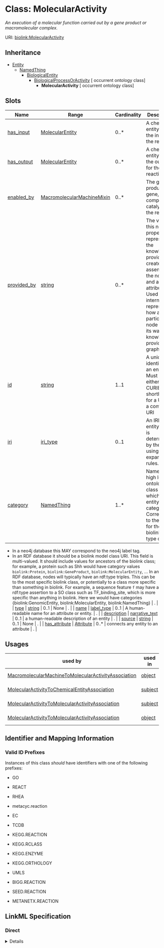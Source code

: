 # Class: MolecularActivity
_An execution of a molecular function carried out by a gene product or macromolecular complex._





URI: [biolink:MolecularActivity](https://w3id.org/biolink/vocab/MolecularActivity)




## Inheritance

* [Entity](Entity.md)
    * [NamedThing](NamedThing.md)
        * [BiologicalEntity](BiologicalEntity.md)
            * [BiologicalProcessOrActivity](BiologicalProcessOrActivity.md) [ occurrent ontology class]
                * **MolecularActivity** [ occurrent ontology class]




## Slots

| Name | Range | Cardinality | Description  | Info |
| ---  | --- | --- | --- | --- |
| [has_input](has_input.md) | [MolecularEntity](MolecularEntity.md) | 0..* | A chemical entity that is the input for the reaction  | . |
| [has_output](has_output.md) | [MolecularEntity](MolecularEntity.md) | 0..* | A chemical entity that is the output for the reaction  | . |
| [enabled_by](enabled_by.md) | [MacromolecularMachineMixin](MacromolecularMachineMixin.md) | 0..* | The gene product, gene, or complex that catalyzes the reaction  | . |
| [provided_by](provided_by.md) | [string](string.md) | 0..* | The value in this node property represents the knowledge provider that created or assembled the node and all of its attributes.  Used internally to represent how a particular node made its way into a knowledge provider or graph.  | . |
| [id](id.md) | [string](string.md) | 1..1 | A unique identifier for an entity. Must be either a CURIE shorthand for a URI or a complete URI  | . |
| [iri](iri.md) | [iri_type](iri_type.md) | 0..1 | An IRI for an entity. This is determined by the id using expansion rules.  | . |
| [category](category.md) | [NamedThing](NamedThing.md) | 1..* | Name of the high level ontology class in which this entity is categorized. Corresponds to the label for the biolink entity type class.
 * In a neo4j database this MAY correspond to the neo4j label tag.
 * In an RDF database it should be a biolink model class URI.
This field is multi-valued. It should include values for ancestors of the biolink class; for example, a protein such as Shh would have category values `biolink:Protein`, `biolink:GeneProduct`, `biolink:MolecularEntity`, ...
In an RDF database, nodes will typically have an rdf:type triples. This can be to the most specific biolink class, or potentially to a class more specific than something in biolink. For example, a sequence feature `f` may have a rdf:type assertion to a SO class such as TF_binding_site, which is more specific than anything in biolink. Here we would have categories {biolink:GenomicEntity, biolink:MolecularEntity, biolink:NamedThing}  | . |
| [type](type.md) | [string](string.md) | 0..1 | None  | . |
| [name](name.md) | [label_type](label_type.md) | 0..1 | A human-readable name for an attribute or entity.  | . |
| [description](description.md) | [narrative_text](narrative_text.md) | 0..1 | a human-readable description of an entity  | . |
| [source](source.md) | [string](string.md) | 0..1 | None  | . |
| [has_attribute](has_attribute.md) | [Attribute](Attribute.md) | 0..* | connects any entity to an attribute  | . |


## Usages


| used by | used in | type | used |
| ---  | --- | --- | --- |
| [MacromolecularMachineToMolecularActivityAssociation](MacromolecularMachineToMolecularActivityAssociation.md) | [object](object.md) | range | molecular activity |
| [MolecularActivityToChemicalEntityAssociation](MolecularActivityToChemicalEntityAssociation.md) | [subject](subject.md) | range | molecular activity |
| [MolecularActivityToMolecularActivityAssociation](MolecularActivityToMolecularActivityAssociation.md) | [subject](subject.md) | range | molecular activity |
| [MolecularActivityToMolecularActivityAssociation](MolecularActivityToMolecularActivityAssociation.md) | [object](object.md) | range | molecular activity |



## Identifier and Mapping Information


### Valid ID Prefixes

Instances of this class *should* have identifiers with one of the following prefixes:

* GO

* REACT

* RHEA

* metacyc.reaction

* EC

* TCDB

* KEGG.REACTION

* KEGG.RCLASS

* KEGG.ENZYME

* KEGG.ORTHOLOGY

* UMLS

* BIGG.REACTION

* SEED.REACTION

* METANETX.REACTION










## LinkML Specification

<!-- TODO: investigate https://stackoverflow.com/questions/37606292/how-to-create-tabbed-code-blocks-in-mkdocs-or-sphinx -->

### Direct

<details>
```yaml
name: molecular activity
id_prefixes:
- GO
- REACT
- RHEA
- metacyc.reaction
- EC
- TCDB
- KEGG.REACTION
- KEGG.RCLASS
- KEGG.ENZYME
- KEGG.ORTHOLOGY
- UMLS
- BIGG.REACTION
- SEED.REACTION
- METANETX.REACTION
aliases:
- molecular function
- molecular event
- reaction
exact_mappings:
- GO:0003674
- STY:T044
description: An execution of a molecular function carried out by a gene product or
  macromolecular complex.
from_schema: https://w3id.org/biolink/biolink-model
is_a: biological process or activity
mixins:
- occurrent
- ontology class
slot_usage:
  has input:
    name: has input
    description: A chemical entity that is the input for the reaction
    range: molecular entity
  has output:
    name: has output
    description: A chemical entity that is the output for the reaction
    range: molecular entity
  enabled by:
    name: enabled by
    description: The gene product, gene, or complex that catalyzes the reaction
    range: macromolecular machine mixin

```
</details>

### Induced

<details>
```yaml
name: molecular activity
id_prefixes:
- GO
- REACT
- RHEA
- metacyc.reaction
- EC
- TCDB
- KEGG.REACTION
- KEGG.RCLASS
- KEGG.ENZYME
- KEGG.ORTHOLOGY
- UMLS
- BIGG.REACTION
- SEED.REACTION
- METANETX.REACTION
aliases:
- molecular function
- molecular event
- reaction
exact_mappings:
- GO:0003674
- STY:T044
description: An execution of a molecular function carried out by a gene product or
  macromolecular complex.
from_schema: https://w3id.org/biolink/biolink-model
is_a: biological process or activity
mixins:
- occurrent
- ontology class
slot_usage:
  has input:
    name: has input
    description: A chemical entity that is the input for the reaction
    range: molecular entity
  has output:
    name: has output
    description: A chemical entity that is the output for the reaction
    range: molecular entity
  enabled by:
    name: enabled by
    description: The gene product, gene, or complex that catalyzes the reaction
    range: macromolecular machine mixin
attributes:
  has input:
    name: has input
    description: A chemical entity that is the input for the reaction
    from_schema: https://w3id.org/biolink/biolink-model
    is_a: has participant
    domain: occurrent
    multivalued: true
    inherited: true
    alias: has_input
    owner: molecular activity
    range: molecular entity
  has output:
    name: has output
    description: A chemical entity that is the output for the reaction
    from_schema: https://w3id.org/biolink/biolink-model
    is_a: has participant
    domain: occurrent
    multivalued: true
    inherited: true
    alias: has_output
    owner: molecular activity
    range: molecular entity
  enabled by:
    name: enabled by
    description: The gene product, gene, or complex that catalyzes the reaction
    from_schema: https://w3id.org/biolink/biolink-model
    is_a: has participant
    domain: biological process or activity
    multivalued: true
    inherited: true
    alias: enabled_by
    owner: molecular activity
    inverse: enables
    range: macromolecular machine mixin
  provided by:
    name: provided by
    description: The value in this node property represents the knowledge provider
      that created or assembled the node and all of its attributes.  Used internally
      to represent how a particular node made its way into a knowledge provider or
      graph.
    from_schema: https://w3id.org/biolink/biolink-model
    is_a: node property
    domain: named thing
    multivalued: true
    alias: provided_by
    owner: molecular activity
    range: string
  id:
    name: id
    exact_mappings:
    - alliancegenome:primaryId
    - gff3:ID
    - gpi:DB_Object_ID
    description: A unique identifier for an entity. Must be either a CURIE shorthand
      for a URI or a complete URI
    in_subset:
    - translator_minimal
    from_schema: https://w3id.org/biolink/biolink-model
    identifier: true
    alias: id
    owner: molecular activity
    range: string
    required: true
  iri:
    name: iri
    exact_mappings:
    - WIKIDATA_PROPERTY:P854
    description: An IRI for an entity. This is determined by the id using expansion
      rules.
    in_subset:
    - translator_minimal
    - samples
    from_schema: https://w3id.org/biolink/biolink-model
    alias: iri
    owner: molecular activity
    range: iri type
  category:
    name: category
    description: "Name of the high level ontology class in which this entity is categorized.\
      \ Corresponds to the label for the biolink entity type class.\n * In a neo4j\
      \ database this MAY correspond to the neo4j label tag.\n * In an RDF database\
      \ it should be a biolink model class URI.\nThis field is multi-valued. It should\
      \ include values for ancestors of the biolink class; for example, a protein\
      \ such as Shh would have category values `biolink:Protein`, `biolink:GeneProduct`,\
      \ `biolink:MolecularEntity`, ...\nIn an RDF database, nodes will typically have\
      \ an rdf:type triples. This can be to the most specific biolink class, or potentially\
      \ to a class more specific than something in biolink. For example, a sequence\
      \ feature `f` may have a rdf:type assertion to a SO class such as TF_binding_site,\
      \ which is more specific than anything in biolink. Here we would have categories\
      \ {biolink:GenomicEntity, biolink:MolecularEntity, biolink:NamedThing}"
    in_subset:
    - translator_minimal
    from_schema: https://w3id.org/biolink/biolink-model
    is_a: type
    domain: entity
    multivalued: true
    designates_type: true
    alias: category
    owner: molecular activity
    is_class_field: true
    range: named thing
    required: true
  type:
    name: type
    exact_mappings:
    - alliancegenome:soTermId
    - gff3:type
    - gpi:DB_Object_Type
    from_schema: https://w3id.org/biolink/biolink-model
    slot_uri: rdf:type
    alias: type
    owner: molecular activity
    range: string
  name:
    name: name
    aliases:
    - label
    - display name
    - title
    exact_mappings:
    - gff3:Name
    - gpi:DB_Object_Name
    narrow_mappings:
    - dct:title
    - WIKIDATA_PROPERTY:P1476
    description: A human-readable name for an attribute or entity.
    in_subset:
    - translator_minimal
    - samples
    from_schema: https://w3id.org/biolink/biolink-model
    slot_uri: rdfs:label
    alias: name
    owner: molecular activity
    range: label type
  description:
    name: description
    aliases:
    - definition
    exact_mappings:
    - IAO:0000115
    - skos:definitions
    narrow_mappings:
    - gff3:Description
    description: a human-readable description of an entity
    in_subset:
    - translator_minimal
    from_schema: https://w3id.org/biolink/biolink-model
    slot_uri: dct:description
    alias: description
    owner: molecular activity
    range: narrative text
  source:
    name: source
    deprecated: 'True'
    from_schema: https://w3id.org/biolink/biolink-model
    alias: source
    owner: molecular activity
    range: string
  has attribute:
    name: has attribute
    exact_mappings:
    - SIO:000008
    close_mappings:
    - OBI:0001927
    narrow_mappings:
    - OBAN:association_has_subject_property
    - OBAN:association_has_object_property
    - CPT:has_possibly_included_panel_element
    - DRUGBANK:category
    - EFO:is_executed_in
    - HANCESTRO:0301
    - LOINC:has_action_guidance
    - LOINC:has_adjustment
    - LOINC:has_aggregation_view
    - LOINC:has_approach_guidance
    - LOINC:has_divisor
    - LOINC:has_exam
    - LOINC:has_method
    - LOINC:has_modality_subtype
    - LOINC:has_object_guidance
    - LOINC:has_scale
    - LOINC:has_suffix
    - LOINC:has_time_aspect
    - LOINC:has_time_modifier
    - LOINC:has_timing_of
    - NCIT:R88
    - NCIT:eo_disease_has_property_or_attribute
    - NCIT:has_data_element
    - NCIT:has_pharmaceutical_administration_method
    - NCIT:has_pharmaceutical_basic_dose_form
    - NCIT:has_pharmaceutical_intended_site
    - NCIT:has_pharmaceutical_release_characteristics
    - NCIT:has_pharmaceutical_state_of_matter
    - NCIT:has_pharmaceutical_transformation
    - NCIT:is_qualified_by
    - NCIT:qualifier_applies_to
    - NCIT:role_has_domain
    - NCIT:role_has_range
    - INO:0000154
    - HANCESTRO:0308
    - OMIM:has_inheritance_type
    - ORPHA:C016
    - ORPHA:C017
    - RO:0000053
    - RO:0000086
    - RO:0000087
    - SNOMED:has_access
    - SNOMED:has_clinical_course
    - SNOMED:has_count_of_base_of_active_ingredient
    - SNOMED:has_dose_form_administration_method
    - SNOMED:has_dose_form_release_characteristic
    - SNOMED:has_dose_form_transformation
    - SNOMED:has_finding_context
    - SNOMED:has_finding_informer
    - SNOMED:has_inherent_attribute
    - SNOMED:has_intent
    - SNOMED:has_interpretation
    - SNOMED:has_laterality
    - SNOMED:has_measurement_method
    - SNOMED:has_method
    - SNOMED:has_priority
    - SNOMED:has_procedure_context
    - SNOMED:has_process_duration
    - SNOMED:has_property
    - SNOMED:has_revision_status
    - SNOMED:has_scale_type
    - SNOMED:has_severity
    - SNOMED:has_specimen
    - SNOMED:has_state_of_matter
    - SNOMED:has_subject_relationship_context
    - SNOMED:has_surgical_approach
    - SNOMED:has_technique
    - SNOMED:has_temporal_context
    - SNOMED:has_time_aspect
    - SNOMED:has_units
    - UMLS:has_structural_class
    - UMLS:has_supported_concept_property
    - UMLS:has_supported_concept_relationship
    - UMLS:may_be_qualified_by
    description: connects any entity to an attribute
    in_subset:
    - samples
    from_schema: https://w3id.org/biolink/biolink-model
    domain: entity
    multivalued: true
    alias: has_attribute
    owner: molecular activity
    range: attribute

```
</details>